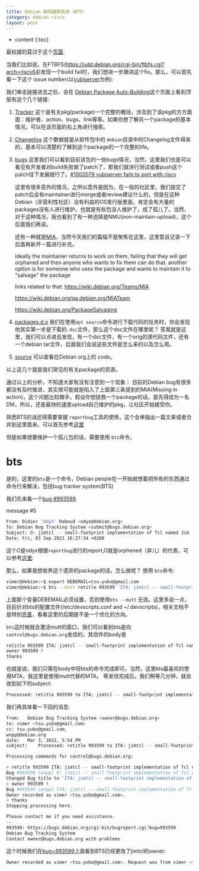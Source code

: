 ```yaml
---
title: Debian 缺陷跟踪系统（BTS）
category: debian-riscv
layout: post
---
```

* content
{:toc}

最权威的莫过于这个[页面](https://www.debian.org/Bugs/#pkgreport).

当我们比如说，在FTBFS(https://udd.debian.org/cgi-bin/ftbfs.cgi?arch=riscv64)发现一个build fail时，我们想进一步跟进这个fix。那么，可以首先看一下这个 issue number(以[yubiserver](https://buildd.debian.org/status/package.php?p=yubiserver&suite=sid)为例):

我们单击链接进去之后，会在 [Debian Package Auto-Building](https://buildd.debian.org/status/package.php?p=yubiserver&suite=sid)这个页面上看到顶层有这个几个链接:

1. [Tracker](https://tracker.debian.org/pkg/yubiserver)
    这个是有关pkg(package)一个完整的概括，涉及到了该pkg的方方面面：维护者、action、bugs、link等等。如果你想了解另一个package的基本情况，可以在该页面的右上角进行搜索。

2. [Changelog](http://metadata.ftp-master.debian.org/changelogs/main/y/yubiserver/yubiserver_0.6-3.1_changelog)
    这个数据就是从软件包中的 `debian`目录中的Changelog文件得来的，基本可以清楚的了解到这个package的一个完整的life。

3. [bugs](https://bugs.debian.org/cgi-bin/pkgreport.cgi?src=yubiserver)
    这里我们可以看到目前该包的一些bugs情况，当然，这里我们也是可以看见有开发者对build失败做了patch了，那我们就进行测试或者push这个patch往下发展就行了。[#1002079 yubiserver fails to port with riscv](https://bugs.debian.org/cgi-bin/bugreport.cgi?bug=1002079)

    这里有很多意外的情况，之所以意外是因为，在一般的社区里，我们提交了patch后会有maintainer进行merge或者review建议什么的，但是在这种Debian（非营利性社区）没有利益的OS发行版里面，肯定会有大量的packages没有人进行维护。也就是有些包没人维护了，成了孤儿了。当然，对于这种情况，我也看到了有一种选择是NMU(non-maintain-upload)，这个后面我们再说。

    还有一种就是[MIA](https://wiki.debian.org/Teams/MIA)，当然今天我们的篇幅不是聚焦在这里，这里暂且记录一下后面再新开一篇进行补充。

    <pabs> ideally the maintainer returns to work on them, failing that they will get orphaned and then anyone who wants to fix them can do that. another option is for someone who uses the package and wants to maintain it to "salvage" the package

    <pabs> links related to that: https://wiki.debian.org/Teams/MIA 

    https://wiki.debian.org/qa.debian.org/MIATeam

    https://wiki.debian.org/PackageSalvaging

4. [packages.d.o](https://packages.debian.org/source/sid/yubiserver)
    我们在使用`apt source`命令进行下载代码的任务时，你会发现他其实第一步是下载的`.dsc`文件，那么这个dsc文件在哪里呢？
    答案就是这里，我们可以点进去发现，有一个dsc文件，有一个orig的源代码文件，还有一个debian tar文件，后面我们会说这些文件是怎么来的以及怎么用。

5. [source](https://sources.debian.org/src/yubiserver/0.6-3.1/)
    可以查看在Debian org上的 code。

以上这几个就是我们常见的有关package的资源。

通过以上的分析，不知道大家有没有注意到一个现象： 目前的Debian bug有很多都没有及时推进，其实很可能就是陷入了上面第三条提到的MIA(Missing in action)，这个问题比较棘手。假设你想拯救一个package的话，首先得成为一名DM，所以，还是最快的速度upload自己维护的pkg，让社区开始接受你。



熟悉BTS的话还得需要掌握 `reportbug`工具的使用，这个会单独出一篇文章或者合并到这里面来。可以首先参考[这里](https://itsfoss.com/bug-report-debian/)

但是如果想要维护一个孤儿包的话，需要使用 `bts`命令。

# bts
是的，这里的`bts`是一个命令，Debian people在一开始就想着把所有的东西通过命令行来解决，包括bug tracker system(BTS)

我们先来看一个[bug #993599](https://bugs.debian.org/cgi-bin/bugreport.cgi?bug=993599).

message #5

```bash
From: Didier 'OdyX' Raboud <odyx@debian.org>
To: Debian Bug Tracking System <submit@bugs.debian.org>
Subject: O: jimtcl -- small-footprint implementation of Tcl named Jim
Date: Fri, 03 Sep 2021 16:27:34 +0200
```
这个O是odyx根据`reportbug`进行的report,O就是orphened（弃儿）的代表，可以参考[这里](https://www.debian.org/devel/wnpp/):

那么，如果我想收养这个遗弃的package的话，怎么做呢？  使用 `bts`命令:

```bash
vimer@debian:~$ export DEBEMAIL=tsu.yubo@gmail.com
vimer@debian:~$ bts --mutt retitle 993599 'ITA: jimtcl -- small-footprint implementation of Tcl named Jim' , owner 993599 '!'
```
上面那个变量DEBEMAIL必须设置，否则使用`bts --mutt` 无效。这里多说一点，目前针对bts的配置文件(/etc/devscripts.conf and ~/.devscripts)，相关文档不是特别[完善](https://manpages.debian.org/testing/devscripts/bts.1.en.html)，看看这里的后期是不是一个优化的方向。

`bts`这时候就会激活mutt的窗口，我们可以看到bts是向 `control@bugs.debian.org`发信的，其信件的body是

```bash
retitle 993599 ITA: jimtcl -- small-footprint implementation of Tcl named Jim
owner 993599 !
thanks
```
也就是说，我们只需在body中将bts的命令完成即可。当然，这里bts最喜欢的使用MTA，我这里是使用mutt代替的MTA。
等发信完成后，我们稍等几分钟，就会收到如下的subject:

```bash
Processed: retitle 993599 to ITA: jimtcl -- small-footprint implementation of Tcl named Jim, owner 993599
```
我们再具体看一下回的消息:

```bash
from:	Debian Bug Tracking System <owner@bugs.debian.org>
to:	vimer <tsu.yubo@gmail.com>
cc:	tsu.yubo@gmail.com,
wnpp@debian.org
date:	Mar 3, 2022, 5:54 PM
subject:	Processed: retitle 993599 to ITA: jimtcl -- small-footprint implementation of Tcl named Jim, owner 993599

Processing commands for control@bugs.debian.org:

> retitle 993599 ITA: jimtcl -- small-footprint implementation of Tcl named Jim
Bug #993599 [wnpp] O: jimtcl -- small-footprint implementation of Tcl named Jim
Changed Bug title to 'ITA: jimtcl -- small-footprint implementation of Tcl named Jim' from 'O: jimtcl -- small-footprint implementation of Tcl named Jim'.
> owner 993599 !
Bug #993599 [wnpp] ITA: jimtcl -- small-footprint implementation of Tcl named Jim
Owner recorded as vimer <tsu.yubo@gmail.com>.
> thanks
Stopping processing here.

Please contact me if you need assistance.
--
993599: https://bugs.debian.org/cgi-bin/bugreport.cgi?bug=993599
Debian Bug Tracking System
Contact owner@bugs.debian.org with problems
```

这个时候我们在[bug=993599](https://bugs.debian.org/cgi-bin/bugreport.cgi?bug=993599)上面看到BTS已经更改了jimtcl的owner:

```bash
Owner recorded as vimer <tsu.yubo@gmail.com>. Request was from vimer <tsu.yubo@gmail.com> to control@bugs.debian.org. (Thu, 03 Mar 2022 09:54:03 GMT) (full text, mbox, link).
```